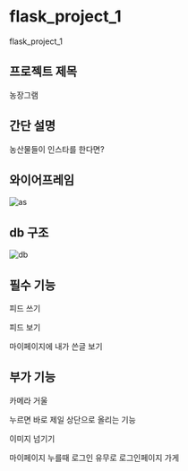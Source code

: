 # flask_project_1
flask_project_1


## 프로젝트 제목 


농장그램


## 간단 설명 


농산물들이 인스타를 한다면?


## 와이어프레임

![as](https://user-images.githubusercontent.com/85826122/147547646-2d0dfe0e-183e-4707-8976-dbb94e89f34e.jpg)

## db 구조

![db](https://user-images.githubusercontent.com/85826122/147547666-a2ef6486-2293-4f87-8223-8df8e308186a.jpg)

## 필수 기능


피드 쓰기


피드 보기


마이페이지에 내가 쓴글 보기


## 부가 기능


카메라 거울


누르면 바로 제일 상단으로 올리는 기능


이미지 넘기기


마이페이지 누를때 로그인 유무로 로그인페이지 가게

